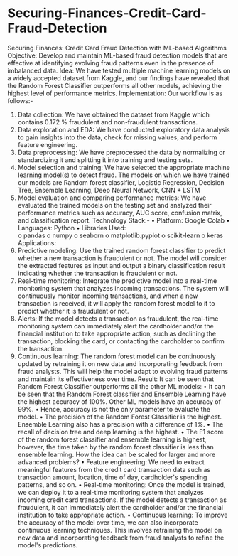 # Securing-Finances-Credit-Card-Fraud-Detection
Securing Finances: Credit Card Fraud Detection with ML-based Algorithms
Objective:
Develop and maintain ML-based fraud detection models that are effective at identifying evolving fraud patterns even in the presence of imbalanced data.
Idea:
We have tested multiple machine learning models on a widely accepted dataset from Kaggle, and our findings have revealed that the Random Forest Classifier outperforms all other models, achieving the highest level of performance metrics.
Implementation:
Our workflow is as follows:- 
1.	Data collection: We have obtained the dataset from Kaggle which contains 0.172 % fraudulent and non-fraudulent transactions.
2.	Data exploration and EDA: We have conducted exploratory data analysis to gain insights into the data, check for missing values, and perform feature engineering.
3.	Data preprocessing: We have preprocessed the data by normalizing or standardizing it and splitting it into training and testing sets.
4.	Model selection and training: We have selected the appropriate machine learning model(s) to detect fraud. The models on which we have trained our models are Random forest classifier, Logistic Regression, Decision Tree, Ensemble Learning, Deep Neural Network, CNN + LSTM
5.	Model evaluation and comparing performance metrics: We have evaluated the trained models on the testing set and analyzed their performance metrics such as accuracy, AUC score, confusion matrix, and classification report.
Technology Stack:- 
•	Platform: Google Colab
•	Languages: Python
•	Libraries Used:  
o	pandas
o	numpy
o	seaborn
o	matplotlib.pyplot
o	scikit-learn
o	keras
Applications:
1.	Predictive modeling: Use the trained random forest classifier to predict whether a new transaction is fraudulent or not. The model will consider the extracted features as input and output a binary classification result indicating whether the transaction is fraudulent or not.
2.	Real-time monitoring: Integrate the predictive model into a real-time monitoring system that analyzes incoming transactions. The system will continuously monitor incoming transactions, and when a new transaction is received, it will apply the random forest model to it to predict whether it is fraudulent or not.
3.	Alerts: If the model detects a transaction as fraudulent, the real-time monitoring system can immediately alert the cardholder and/or the financial institution to take appropriate action, such as declining the transaction, blocking the card, or contacting the cardholder to confirm the transaction.
4.	Continuous learning: The random forest model can be continuously updated by retraining it on new data and incorporating feedback from fraud analysts. This will help the model adapt to evolving fraud patterns and maintain its effectiveness over time.
Result:
It can be seen that Random Forest Classifier outperforms all the other ML models:
•	It can be seen that the Random Forest classifier and Ensemble Learning have the highest accuracy of 100%. Other ML models have an accuracy of 99%.
•	Hence, accuracy is not the only parameter to evaluate the model.
•	The precision of the Random Forest Classifier is the highest. Ensemble Learning also has a precision with a difference of 1%.
•	The recall of decision tree and deep learning is the highest.
•	The F1 score of the random forest classifier and ensemble learning is highest, however, the time taken by the random forest classifier is less than ensemble learning.
How the idea can be scaled for larger and more advanced problems?
•	Feature engineering: We need to extract meaningful features from the credit card transaction data such as transaction amount, location, time of day, cardholder's spending patterns, and so on.
•	Real-time monitoring: Once the model is trained, we can deploy it to a real-time monitoring system that analyzes incoming credit card transactions. If the model detects a transaction as fraudulent, it can immediately alert the cardholder and/or the financial institution to take appropriate action.
•	Continuous learning: To improve the accuracy of the model over time, we can also incorporate continuous learning techniques. This involves retraining the model on new data and incorporating feedback from fraud analysts to refine the model's predictions.

